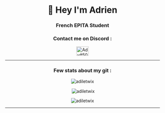 <h1 align="center">👋 Hey I'm Adrien</h1>
<h3 align="center">French EPITA Student</h3>

<h3 align="center">Contact me on Discord : </h3>
<p align="center">
<a href="https://discord.gg/Ady#5086" target="blank"><img align="center" src="https://raw.githubusercontent.com/rahuldkjain/github-profile-readme-generator/master/src/images/icons/Social/discord.svg" alt="Ady#5086" height="30" width="40" /></a>
</p>

***



<h3 align="center">Few stats about my git :</h3>

<p align="center"><img align="center" src="https://github-readme-stats.vercel.app/api/top-langs?username=adiletwix&show_icons=true&locale=en&layout=compact" alt="adiletwix" /></p>

<p align="center">&nbsp;<img align="center" src="https://github-readme-stats.vercel.app/api?username=adiletwix&show_icons=true&locale=en" alt="adiletwix" /></p>

<p align="center"><img align="center" src="https://github-readme-streak-stats.herokuapp.com/?user=adiletwix&" alt="adiletwix" /></p>

***

